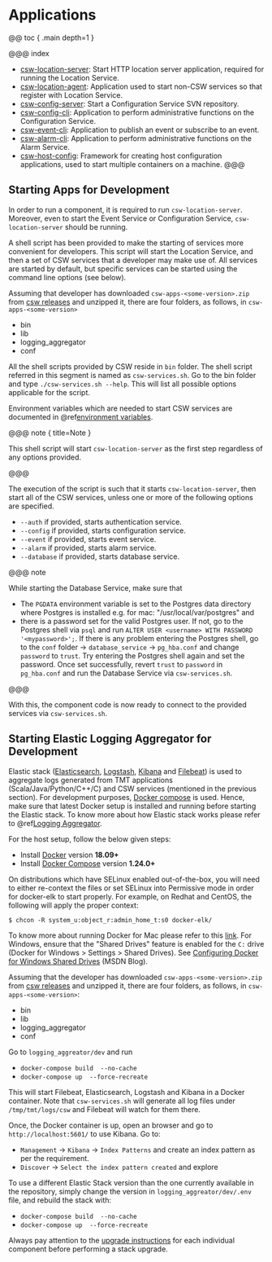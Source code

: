 # Applications

@@ toc { .main depth=1 }

@@@ index
* [csw-location-server](../apps/cswlocationserver.md): Start HTTP location server application, required for running the Location Service.
* [csw-location-agent](../apps/cswlocationagent.md): Application used to start non-CSW services so that register with Location Service.
* [csw-config-server](../apps/cswonfigserverapp.md): Start a Configuration Service SVN repository.
* [csw-config-cli](../apps/cswconfigcli.md): Application to perform administrative functions on the Configuration Service.
* [csw-event-cli](../apps/csweventcli.md): Application to publish an event or subscribe to an event.
* [csw-alarm-cli](../apps/cswalarmcli.md): Application to perform administrative functions on the Alarm Service.
* [csw-host-config](../apps/hostconfig.md): Framework for creating host configuration applications, used to start multiple containers on a machine.
@@@

## Starting Apps for Development

In order to run a component, it is required to run `csw-location-server`. Moreover, even to start the Event Service or Configuration Service,
`csw-location-server` should be running.

A shell script has been provided to make the starting of services more convenient for developers.  This script will start the Location Service,
and then a set of CSW services that a developer may make use of.  All services are started by default, but specific services can be started
using the command line options (see below). 

Assuming that developer has downloaded `csw-apps-<some-version>.zip` from [csw releases](https://github.com/tmtsoftware/csw/releases)
and unzipped it, there are four folders, as follows, in `csw-apps-<some-version>`

* bin
* lib
* logging_aggregator
* conf

All the shell scripts provided by CSW reside in `bin` folder. The shell script referred in this segment is named as `csw-services.sh`.
Go to the bin folder and type `./csw-services.sh --help`. This will list all possible options applicable for the script.

Environment variables which are needed to start CSW services are documented in @ref[environment variables](../deployment/env-vars.md).

@@@ note { title=Note }

This shell script will start `csw-location-server` as the first step regardless of any options provided. 

@@@

The execution of the script is such that it starts `csw-location-server`, then start all of the CSW services, unless
one or more of the following options are specified.

* `--auth` if provided, starts authentication service.
* `--config` if provided, starts configuration service.
* `--event` if provided, starts event service. 
* `--alarm` if provided, starts alarm service.
* `--database` if provided, starts database service.

@@@ note

While starting the Database Service, make sure that
 
 * The `PGDATA` environment variable is set to the Postgres data directory where Postgres is installed e.g. for mac: "/usr/local/var/postgres" and
 * there is a password set for the valid Postgres user. If not, go to the Postgres shell via `psql` and run `ALTER USER <username> WITH PASSWORD '<mypassword>';`.
If there is any problem entering the Postgres shell, go to the `conf` folder -> `database_service` -> `pg_hba.conf` and change `password` to `trust`. Try entering
the Postgres shell again and set the password. Once set successfully, revert `trust` to `password` in `pg_hba.conf` and run the Database Service via `csw-services.sh`.   

@@@

With this, the component code is now ready to connect to the provided services via `csw-services.sh`.   

## Starting Elastic Logging Aggregator for Development

Elastic stack ([Elasticsearch](https://www.elastic.co/guide/en/elasticsearch/reference/current/index.html),
           [Logstash](https://www.elastic.co/guide/en/logstash/current/index.html),
           [Kibana](https://www.elastic.co/guide/en/kibana/current/index.html) and 
           [Filebeat](https://www.elastic.co/guide/en/beats/filebeat/current/index.html)) is used to aggregate logs generated from TMT applications (Scala/Java/Python/C++/C) and
CSW services (mentioned in the previous section). For development purposes, [Docker compose](https://docs.docker.com/compose/) is used. Hence, make sure that latest
Docker setup is installed and running before starting the Elastic stack. To know more about how Elastic stack works please refer to @ref[Logging Aggregator](logging_aggregator.md).

For the host setup, follow the below given steps:

* Install [Docker](https://www.docker.com/community-edition#/download) version **18.09+**
* Install [Docker Compose](https://docs.docker.com/compose/install/) version **1.24.0+**

On distributions which have SELinux enabled out-of-the-box, you will need to either re-context the files or set SELinux
into Permissive mode in order for docker-elk to start properly. For example, on Redhat and CentOS, the following will
apply the proper context:

```console
$ chcon -R system_u:object_r:admin_home_t:s0 docker-elk/
```
To know more about running Docker for Mac please refer to this [link](https://docs.docker.com/v17.12/docker-for-mac/). For Windows, ensure that the
"Shared Drives" feature is enabled for the `C:` drive (Docker for Windows > Settings > Shared Drives).
See [Configuring Docker for Windows Shared Drives](https://blogs.msdn.microsoft.com/stevelasker/2016/06/14/configuring-docker-for-windows-volumes/) (MSDN Blog).

Assuming that the developer has downloaded `csw-apps-<some-version>.zip` from [csw releases](https://github.com/tmtsoftware/csw/releases)
and unzipped it, there are four folders, as follows, in `csw-apps-<some-version>`:

* bin
* lib
* logging_aggregator
* conf

Go to `logging_aggreator/dev` and run

* `docker-compose build  --no-cache`
* `docker-compose up  --force-recreate`

This will start Filebeat, Elasticsearch, Logstash and Kibana in a Docker container. Note that `csw-services.sh` will generate all log files under 
`/tmp/tmt/logs/csw` and Filebeat will watch for them there.

Once, the Docker container is up, open an browser and go to `http://localhost:5601/` to use Kibana. Go to:

* `Management` -> `Kibana` ->  `Index Patterns` and create an index pattern as per the requirement.
* `Discover` -> `Select the index pattern created` and explore

To use a different Elastic Stack version than the one currently available in the repository, simply change the version in `logging_aggreator/dev/.env`
file, and rebuild the stack with:

* `docker-compose build  --no-cache`
* `docker-compose up  --force-recreate`

Always pay attention to the [upgrade instructions](https://www.elastic.co/guide/en/elasticsearch/reference/current/setup-upgrade.html)
for each individual component before performing a stack upgrade.



